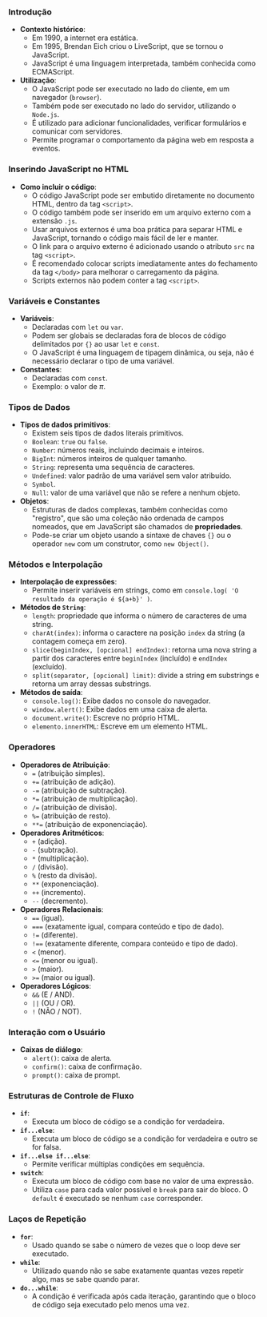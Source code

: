 ### Introdução

* **Contexto histórico**:
    * Em 1990, a internet era estática.
    * Em 1995, Brendan Eich criou o LiveScript, que se tornou o JavaScript.
    * JavaScript é uma linguagem interpretada, também conhecida como ECMAScript.
* **Utilização**:
    * O JavaScript pode ser executado no lado do cliente, em um navegador (`browser`).
    * Também pode ser executado no lado do servidor, utilizando o `Node.js`.
    * É utilizado para adicionar funcionalidades, verificar formulários e comunicar com servidores.
    * Permite programar o comportamento da página web em resposta a eventos.

### Inserindo JavaScript no HTML

* **Como incluir o código**:
    * O código JavaScript pode ser embutido diretamente no documento HTML, dentro da tag `<script>`.
    * O código também pode ser inserido em um arquivo externo com a extensão `.js`.
    * Usar arquivos externos é uma boa prática para separar HTML e JavaScript, tornando o código mais fácil de ler e manter.
    * O link para o arquivo externo é adicionado usando o atributo `src` na tag `<script>`.
    * É recomendado colocar scripts imediatamente antes do fechamento da tag `</body>` para melhorar o carregamento da página.
    * Scripts externos não podem conter a tag `<script>`.

### Variáveis e Constantes

* **Variáveis**:
    * Declaradas com `let` ou `var`.
    * Podem ser globais se declaradas fora de blocos de código delimitados por `{}` ao usar `let` e `const`.
    * O JavaScript é uma linguagem de tipagem dinâmica, ou seja, não é necessário declarar o tipo de uma variável.
* **Constantes**:
    * Declaradas com `const`.
    * Exemplo: o valor de $\pi$.

### Tipos de Dados

* **Tipos de dados primitivos**:
    * Existem seis tipos de dados literais primitivos.
    * `Boolean`: `true` ou `false`.
    * `Number`: números reais, incluindo decimais e inteiros.
    * `BigInt`: números inteiros de qualquer tamanho.
    * `String`: representa uma sequência de caracteres.
    * `Undefined`: valor padrão de uma variável sem valor atribuído.
    * `Symbol`.
    * `Null`: valor de uma variável que não se refere a nenhum objeto.
* **Objetos**:
    * Estruturas de dados complexas, também conhecidas como "registro", que são uma coleção não ordenada de campos nomeados, que em JavaScript são chamados de **propriedades**.
    * Pode-se criar um objeto usando a sintaxe de chaves `{}` ou o operador `new` com um construtor, como `new Object()`.

### Métodos e Interpolação

* **Interpolação de expressões**:
    * Permite inserir variáveis em strings, como em `console.log( 'O resultado da operação é ${a+b}' )`.
* **Métodos de `String`**:
    * `length`: propriedade que informa o número de caracteres de uma string.
    * `charAt(index)`: informa o caractere na posição `index` da string (a contagem começa em zero).
    * `slice(beginIndex, [opcional] endIndex)`: retorna uma nova string a partir dos caracteres entre `beginIndex` (incluído) e `endIndex` (excluído).
    * `split(separator, [opcional] limit)`: divide a string em substrings e retorna um array dessas substrings.
* **Métodos de saída**:
    * `console.log()`: Exibe dados no console do navegador.
    * `window.alert()`: Exibe dados em uma caixa de alerta.
    * `document.write()`: Escreve no próprio HTML.
    * `elemento.innerHTML`: Escreve em um elemento HTML.

### Operadores

* **Operadores de Atribuição**:
    * `=` (atribuição simples).
    * `+=` (atribuição de adição).
    * `-=` (atribuição de subtração).
    * `*=` (atribuição de multiplicação).
    * `/=` (atribuição de divisão).
    * `%=` (atribuição de resto).
    * `**=` (atribuição de exponenciação).
* **Operadores Aritméticos**:
    * `+` (adição).
    * `-` (subtração).
    * `*` (multiplicação).
    * `/` (divisão).
    * `%` (resto da divisão).
    * `**` (exponenciação).
    * `++` (incremento).
    * `--` (decremento).
* **Operadores Relacionais**:
    * `==` (igual).
    * `===` (exatamente igual, compara conteúdo e tipo de dado).
    * `!=` (diferente).
    * `!==` (exatamente diferente, compara conteúdo e tipo de dado).
    * `<` (menor).
    * `<=` (menor ou igual).
    * `>` (maior).
    * `>=` (maior ou igual).
* **Operadores Lógicos**:
    * `&&` (E / AND).
    * `||` (OU / OR).
    * `!` (NÃO / NOT).

### Interação com o Usuário

* **Caixas de diálogo**:
    * `alert()`: caixa de alerta.
    * `confirm()`: caixa de confirmação.
    * `prompt()`: caixa de prompt.

### Estruturas de Controle de Fluxo

* **`if`**:
    * Executa um bloco de código se a condição for verdadeira.
* **`if...else`**:
    * Executa um bloco de código se a condição for verdadeira e outro se for falsa.
* **`if...else if...else`**:
    * Permite verificar múltiplas condições em sequência.
* **`switch`**:
    * Executa um bloco de código com base no valor de uma expressão.
    * Utiliza `case` para cada valor possível e `break` para sair do bloco. O `default` é executado se nenhum `case` corresponder.

### Laços de Repetição

* **`for`**:
    * Usado quando se sabe o número de vezes que o loop deve ser executado.
* **`while`**:
    * Utilizado quando não se sabe exatamente quantas vezes repetir algo, mas se sabe quando parar.
* **`do...while`**:
    * A condição é verificada após cada iteração, garantindo que o bloco de código seja executado pelo menos uma vez.